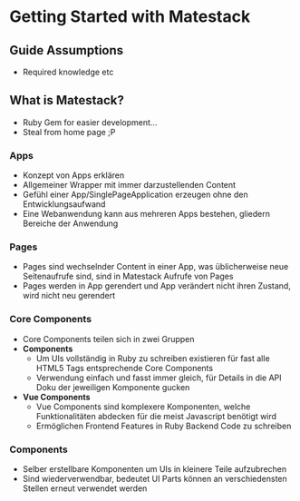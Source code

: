 # Getting Started with Matestack

## Guide Assumptions

* Required knowledge etc

## What is Matestack?

* Ruby Gem for easier development...
* Steal from home page ;P

### Apps

* Konzept von Apps erklären
* Allgemeiner Wrapper mit immer darzustellenden Content
* Gefühl einer App/SinglePageApplication erzeugen ohne den Entwicklungsaufwand
* Eine Webanwendung kann aus mehreren Apps bestehen, gliedern Bereiche der Anwendung

### Pages

* Pages sind wechselnder Content in einer App, was üblicherweise neue Seitenaufrufe sind, sind in Matestack Aufrufe von Pages
* Pages werden in App gerendert und App verändert nicht ihren Zustand, wird nicht neu gerendert

### Core Components

* Core Components teilen sich in zwei Gruppen
* **Components**
  * Um UIs vollständig in Ruby zu schreiben existieren für fast alle HTML5 Tags entsprechende Core Components
  * Verwendung einfach und fasst immer gleich, für Details in die API Doku der jeweiligen Komponente gucken
* **Vue Components**
  * Vue Components sind komplexere Komponenten, welche Funktionalitäten abdecken für die meist Javascript benötigt wird
  * Ermöglichen Frontend Features in Ruby Backend Code zu schreiben

### Components

* Selber erstellbare Komponenten um UIs in kleinere Teile aufzubrechen 
* Sind wiederverwendbar, bedeutet UI Parts können an verschiedensten Stellen erneut verwendet werden 